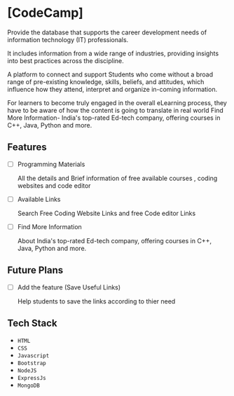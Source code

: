 # [CodeCamp]
Provide the  database that supports the career development needs of information technology (IT) professionals. 

It includes information from a wide range of industries, providing insights into best practices across the discipline.

A platform to connect and support Students who come without a broad range of pre-existing knowledge, skills, beliefs, and attitudes, which influence how they attend, interpret and organize in-coming information.

For learners to become truly engaged in the overall eLearning process, they have to be aware of how the content is going to translate in real world
 Find More Information- India's top-rated Ed-tech company, offering courses in C++, Java, Python and more.
 
## Features

- [ ] Programming Materials

     All the details and Brief information  of free available courses , coding websites and code editor
     
- [ ] Available Links
    
    Search Free Coding Website Links and free Code editor Links
    
- [ ] Find More Information
    
    About India's top-rated Ed-tech company, offering courses in C++, Java, Python and more.
    
## Future Plans

- [ ] Add the feature (Save Useful Links)
    
    Help students to save the links according to thier need
    
## Tech Stack


-   `HTML`
-   `CSS`
-   `Javascript`
-   `Bootstrap`
-   `NodeJS`
-   `ExpressJs`
-   `MongoDB`
